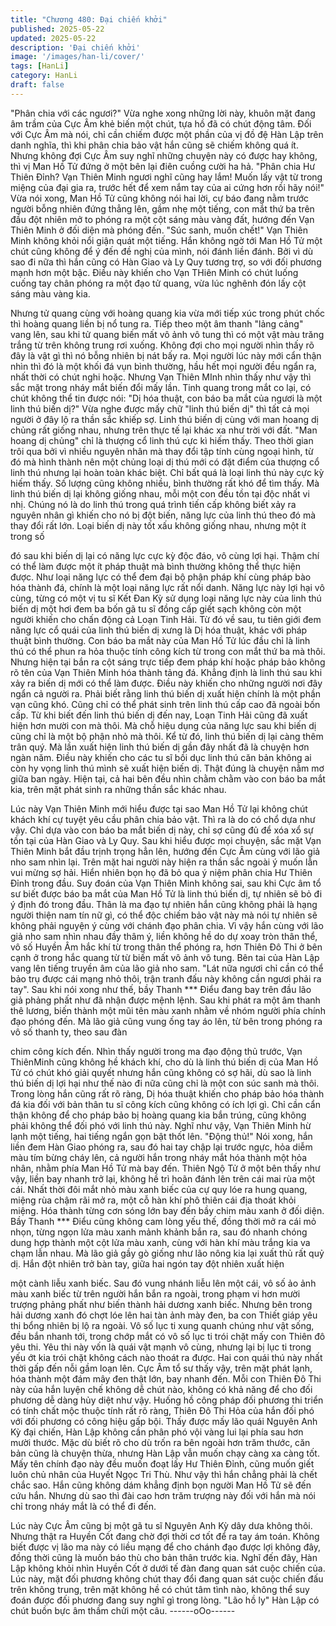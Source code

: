 ```yaml
---
title: "Chương 480: Đại chiến khởi"
published: 2025-05-22
updated: 2025-05-22
description: 'Đại chiến khởi'
image: '/images/han-li/cover/'
tags: [HanLi]
category: HanLi
draft: false
---
```


"Phân chia với các ngươi?" Vừa nghe xong những lời này, khuôn
mặt đang âm trầm của Cực Âm khẻ biến một chút, tựa hồ đã có
chút động tâm.
Đối với Cực Âm mà nói, chỉ cần chiếm được một phần của vị đồ
đệ Hàn Lập trên danh nghĩa, thì khi phân chia bảo vật hắn cũng
sẽ chiếm không quá ít.
Nhưng không đợi Cực Âm suy nghĩ những chuyện này có được
hay không, thì vị Man Hồ Tử đứng ở một bên lại điên cuồng cười
ha hả.
"Phân chia Hư Thiên Đỉnh? Vạn Thiên Minh ngươi nghĩ cũng hay
lắm! Muốn lấy vật từ trong miệng của đại gia ra, trước hết để xem
nắm tay của ai cứng hơn rồi hãy nói!"
Vừa nói xong, Man Hồ Tử cũng không nói hai lời, cự báo đang
nằm trước người bỗng nhiên đứng thẳng lên, gầm nhẹ một tiếng,
con mắt thứ ba trên đầu đột nhiên mở to phóng ra một cột sáng
màu vàng đất, hướng đến Vạn Thiên Minh ở đối diện mà phóng
đến.
"Súc sanh, muốn chết!" Vạn Thiên Minh không khỏi nổi giận quát
một tiếng.
Hắn không ngờ tới Man Hồ Tử một chút cũng không để ý đến đề
nghị của mình, nói đánh liền đánh. Bởi vì dù sao đi nữa thì hắn
cũng có Hàn Giao và Ly Quy tương trợ, so với đối phương mạnh
hơn một bậc.
Điều này khiến cho Vạn THiên Minh có chút luống cuống tay chân
phóng ra một đạo tử quang, vừa lúc nghênh đón lấy cột sáng màu
vàng kia.

Nhưng tử quang cùng với hoàng quang kia vừa mới tiếp xúc
trong phút chốc thì hoàng quang liền bị nổ tung ra.
Tiếp theo một âm thanh "lảng cảng" vang lên, sau khi tử quang
biến mất vô ảnh vô tung thì có một vật màu trăng trắng từ trên
không trung rơi xuống. Không đợi cho mọi người nhìn thấy rõ đây
là vật gì thì nó bỗng nhiên bị nát bấy ra. Mọi người lúc này mới
cẩn thận nhìn thì đó là một khối đá vụn bình thường, hầu hết mọi
người đều ngẩn ra, nhất thời có chút nghi hoặc.
Nhưng Vạn Thiên MInh nhìn thấy như vậy thì sắc mặt trong nháy
mắt biến đổi mấy lần. Tinh quang trong mắt co lại, có chút không
thể tin được nói:
"Dị hóa thuật, con báo ba mắt của ngươi là một linh thú biến dị?"
Vừa nghe được mấy chữ "linh thú biến dị" thì tất cả mọi người ở
đây lộ ra thần sắc khiếp sợ.
Linh thú biến dị cùng với man hoang dị chủng rất giống nhau,
nhưng trên thực tế lại khác xa như trời với đất.
"Man hoang dị chủng" chỉ là thượng cổ linh thú cực kì hiếm thấy.
Theo thời gian trôi qua bởi vì nhiều nguyên nhân mà thay đổi tập
tính cùng ngoại hình, từ đó mà hình thành nên một chủng loại dị
thú mới có đặt điểm của thượng cổ linh thú nhưng lại hoàn toàn
khác biệt.
Chỉ bất quá là loại linh thú này cực kỳ hiếm thấy. Số lượng cũng
không nhiều, bình thường rất khó để tìm thấy.
Mà linh thú biến dị lại không giống nhau, mỗi một con đều tồn tại
độc nhất vi nhị.
Chúng nó là do linh thú trong quá trình tiến cấp không biết xảy ra
nguyên nhân gì khiến cho nó bị đột biến, năng lực của linh thú
theo đó mà thay đổi rất lớn.
Loại biến dị này tốt xấu không giống nhau, nhưng một ít trong số

đó sau khi biến dị lại có năng lực cực kỳ độc đáo, vô cùng lợi hại.
Thậm chí có thể làm được một ít pháp thuật mà bình thường
không thể thực hiện được.
Như loại năng lực có thể đem đại bộ phận pháp khí cùng pháp
bào hóa thành đá, chính là một loại năng lực rất nổi danh.
Năng lực này lợi hại vô cùng, từng có một vị tu sĩ Kết Đan Kỳ sử
dụng loại năng lực này của linh thú biến dị một hơi đem ba bốn gã
tu sĩ đồng cấp giết sạch không còn một người khiến cho chấn
động cả Loạn Tinh Hải.
Từ đó về sau, tu tiên giới đem năng lực cổ quái của linh thú biến
dị xưng là Dị hóa thuật, khác với pháp thuật bình thường.
Con báo ba mắt này của Man Hồ Tử lúc đầu chỉ là linh thú có thể
phun ra hỏa thuộc tính công kích từ trong con mắt thứ ba mà thôi.
Nhưng hiện tại bắn ra cột sáng trực tiếp đem pháp khí hoặc pháp
bảo không rõ tên của Vạn Thiên Minh hóa thành tảng đá. Khẳng
định là linh thú sau khi xảy ra biến dị mới có thể làm được.
Điều này khiến cho những người nơi đây ngẩn cả người ra.
Phải biết rằng linh thú biến dị xuất hiện chính là một phần vạn
cũng khó. Cũng chỉ có thể phát sinh trên linh thú cấp cao đã ngoài
bốn cấp.
Từ khi biết đến linh thú biến dị đến nay, Loạn Tinh Hải cũng đã
xuất hiện hơn mười con mà thôi. Mà chỗ hiệu dụng của năng lực
sau khi biến dị cũng chỉ là một bộ phận nhỏ mà thôi.
Kể từ đó, linh thú biến dị lại càng thêm trân quý.
Mà lần xuất hiện linh thú biến dị gần đây nhất đã là chuyện hơn
ngàn năm. Điều này khiến cho các tu sĩ bồi dục linh thú căn bản
không ai còn hy vọng linh thú mình sẽ xuất hiện biến dị. Thật
đúng là chuyện nằm mơ giữa ban ngày.
Hiện tại, cả hai bên đều nhìn chằm chằm vào con báo ba mắt kia,
trên mặt phát sinh ra những thần sắc khác nhau.

Lúc này Vạn Thiên Minh mới hiểu được tại sao Man Hồ Tử lại
không chút khách khí cự tuyệt yêu cầu phân chia bảo vật. Thì ra
là do có chổ dựa như vậy.
Chỉ dựa vào con báo ba mắt biến dị này, chỉ sợ cũng đủ để xóa xổ
sự tồn tại của Hàn Giao và Ly Quy.
Sau khi hiểu được mọi chuyện, sắc mặt Vạn Thiên Minh bắt đầu
trịnh trọng hẳn lên, hướng đến Cực Âm cùng với lão giả nho sam
nhìn lại.
Trên mặt hai người này hiện ra thần sắc ngoài ý muốn lẫn vui
mừng sợ hải. Hiển nhiên bọn họ đã bỏ qua ý niệm phân chia Hư
Thiên Đỉnh trong đầu.
Suy đoán của Vạn Thiên Minh không sai, sau khi Cực âm tổ sư
biết được báo ba mắt của Man Hồ Tử là linh thú biến dị, tự nhiên
sẽ bỏ đi ý định đó trong đầu.
Thân là ma đạo tự nhiên hắn cũng không phải là hạng người
thiện nam tín nữ gì, có thể độc chiếm bảo vật này mà nói tự nhiên
sẽ không phải nguyện ý cùng với chánh đạo phân chia.
Vì vậy hắn cùng với lão giả nho sam nhìn nhau đầy thâm ý, liền
không hề do dự xoay tròn thân thể, vô số Huyền Âm hắc khí từ
trong thân thể phóng ra, hơn Thiên Đô Thi ở bên cạnh ở trong
hắc quang từ từ biến mất vô ảnh vô tung.
Bên tai của Hàn Lập vang lên tiếng truyền âm của lão giả nho
sam.
"Lát nữa ngươi chỉ cần có thể bảo trụ được cái mạng nhỏ thôi,
trận tranh đấu này không cần ngươi phải ra tay".
Sau khi nói xong như thế, bầy Thanh *** Điểu đang bay trên đầu
lão giả phảng phất như đã nhận được mệnh lệnh. Sau khi phát ra
một âm thanh thê lương, biến thành một mũi tên màu xanh nhằm
về nhóm người phía chính đạo phóng đến. Mà lão giả cũng vung
ống tay áo lên, từ bên trong phóng ra vô số thanh ty, theo sau đàn

chim công kích đến.
Nhìn thấy người trong ma đạo động thủ trước, Vạn ThiênMinh
cũng không hề khách khí, cho dù là linh thú biến dị của Man Hồ
Tử có chút khó giải quyết nhưng hắn cũng không có sợ hãi, dù
sao là linh thú biến dị lợi hại như thế nào đi nữa cũng chỉ là một
con súc sanh mà thôi.
Trong lòng hắn cũng rất rõ ràng, Dị hóa thuật khiến cho pháp bảo
hóa thành đá kia đối với bản thân tu sĩ công kích cũng không có
ích lợi gì. Chỉ cần cẩn thận không để cho pháp bảo bị hoàng
quang kia bắn trúng, cũng không phải không thể đối phó với linh
thú này.
Nghĩ như vậy, Vạn Thiên Minh hừ lạnh một tiếng, hai tiếng ngắn
gọn bật thốt lên.
"Động thủ!"
Nói xong, hắn liền đem Hàn Giao phóng ra, sau đó hai tay chập
lại trước ngực, hỏa diễm màu tím bừng cháy lên, cả người hắn
trong nháy mắt hóa thành một hỏa nhân, nhằm phía Man Hồ Tử
mà bay đến.
Thiên Ngộ Tử ở một bên thấy như vậy, liền bay nhanh trở lại,
không hề trì hoãn đánh lên trên cái mai rùa một cái.
Nhất thời đôi mắt nhỏ màu xanh biếc của cự quy lóe ra hung
quang, miệng rùa chậm rãi mở ra, một cỗ hàn khí phô thiên cái
địa thoát khỏi miệng. Hóa thành từng cơn sóng lớn bay đến bầy
chim màu xanh ở đối diện.
Bầy Thanh *** Điểu cũng không cam lòng yếu thế, đồng thời mở
ra cái mỏ nhọn, từng ngọn lửa màu xanh mảnh khảnh bắn ra, sau
đó nhanh chóng dung hợp thành một cột lửa màu xanh, cùng với
hàn khí màu trắng kia va chạm lẫn nhau.
Mà lão giả gầy gò giống như lão nông kia lại xuất thủ rất quỷ dị.
Hắn đột nhiên trở bàn tay, giữa hai ngón tay đột nhiên xuất hiện

một cành liễu xanh biếc.
Sau đó vung nhánh liễu lên một cái, vô số ảo ảnh màu xanh biếc
từ trên người hắn bắn ra ngoài, trong phạm vi hơn mười trượng
phảng phất như biến thành hải dương xanh biếc.
Nhưng bên trong hải dương xanh đó chợt lóe lên hai tàn ảnh mày
đen, ba con Thiết giáp yêu thi bổng nhiên bị lộ ra ngoài.
Vô số lục ti xung quanh chúng như vật sống, đều bắn nhanh tới,
trong chớp mắt có vô số lục ti trói chặt mấy con Thiên đô yêu thi.
Yêu thi này vốn là quái vật mạnh vô cùng, nhưng lại bị lục ti trong
yếu ớt kia trói chặt không cách nào thoát ra được. Hai con quái
thú này nhất thời gấp đến nỗi gầm loạn lên.
Cực Âm tổ sư thấy vậy, trên mặt phát lạnh, hóa thành một đám
mây đen thật lớn, bay nhanh đến.
Mỗi con Thiên Đô Thi này của hắn luyện chế không dễ chút nào,
không có khả năng để cho đối phương dễ dàng hủy diệt như vậy.
Huống hồ công pháp đối phương thi triển có tính chất mộc thuộc
tính rất rõ ràng, Thiên Đô Thi Hỏa của hắn đối phó với đối
phương có công hiệu gấp bội.
Thấy được mấy lão quái Nguyên Anh Kỳ đại chiến, Hàn Lập
không cần phân phó vội vàng lui lại phía sau hơn mười thước.
Mặc dù biết rõ cho dù trốn ra bên ngoài hơn trăm thước, căn bản
cũng là chuyện thừa, nhưng Hàn Lập vẫn muốn chạy càng xa
càng tốt.
Mấy tên chính đạo này đều muốn đoạt lấy Hư Thiên Đỉnh, cũng
muốn giết luôn chủ nhân của Huyết Ngọc Tri Thù. Như vậy thì
hắn chẳng phải là chết chắc sao.
Hắn cũng không dám khẳng định bọn người Man Hồ Tử sẽ đến
cứu hắn. Nhưng dù sao thì đài cao hơn trăm trượng này đối với
hắn mà nói chỉ trong nháy mắt là có thể đi đến.

Lúc này Cực Âm cũng bị một gã tu sĩ Nguyên Anh Kỳ dây dưa
không thôi. Nhưng thật ra Huyền Cốt đang chờ đợi thời cơ tốt để
ra tay ám toán. Không biết được vị lão ma này có liều mạng để
cho chánh đạo được lợi không đây, đồng thời cũng là muốn báo
thù cho bản thân trước kia.
Nghĩ đến đây, Hàn Lập không khỏi nhìn Huyền Cốt ở dưới tế đàn
đang quan sát cuộc chiến của.
Lúc này, mặt đối phương không chút thay đổi đang quan sát cuộc
chiến đấu trên không trung, trên mặt không hề có chút tâm tình
nào, không thể suy đoán được đối phương đang suy nghĩ gì trong
lòng.
"Lão hồ ly" Hàn Lập có chút buồn bực âm thầm chửi một câu.
------oOo------
